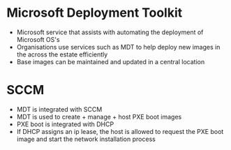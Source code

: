 # Microsoft Deployment Toolkit
- Microsoft service that assists with automating the deployment of Microsoft OS's
- Organisations use services such as MDT to help deploy new images in the across the estate efficiently 
- Base images can be maintained and updated in a central location


# SCCM
- MDT is integrated with SCCM
- MDT is used to create + manage + host PXE boot images
- PXE boot is integrated with DHCP
- If DHCP assigns an ip lease, the host is allowed to request the PXE boot image and start the network installation process
